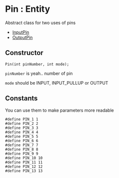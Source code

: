 # Pin : Entity

Abstract class for two uses of pins

 * [InputPin](output_pin.md)
 * [OutputPin](input_pin.md)
 
## <i class="fa fa-pencil"></i> Constructor

    Pin(int pinNumber, int mode);
 
`pinNumber` is yeah.. number of pin

`mode` should be INPUT, INPUT_PULLUP or OUTPUT

## <i class="fa fa-archive"></i> Constants

You can use them to make parameters more readable

    #define PIN_1 1
    #define PIN_2 2
    #define PIN_3 3
    #define PIN_4 4
    #define PIN_5 5
    #define PIN_6 6
    #define PIN_7 7
    #define PIN_8 8
    #define PIN_9 9
    #define PIN_10 10
    #define PIN_11 11
    #define PIN_12 12
    #define PIN_13 13
